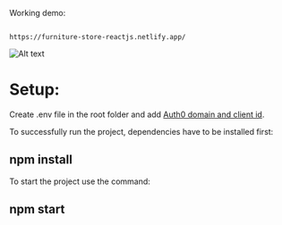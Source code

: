 Working demo:

```

https://furniture-store-reactjs.netlify.app/

```

![Alt text](https://i.imgur.com/O7UPxVQ.png "Website screenshot")

# Setup:

Create .env file in the root folder and add [Auth0 domain and client id](https://auth0.com/).

To successfully run the project, dependencies have to be installed first:

## **npm install**

To start the project use the command:

## **npm start**
